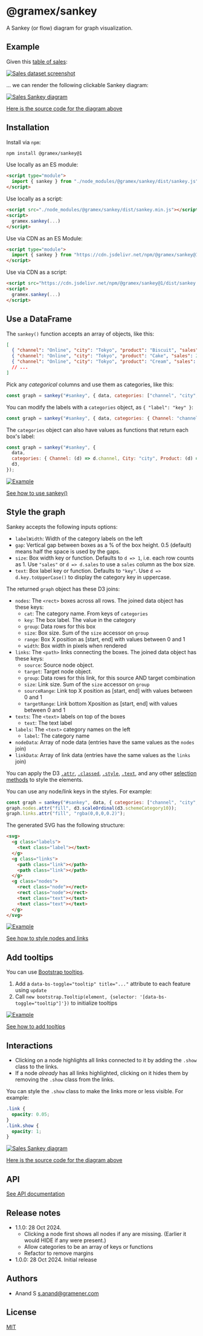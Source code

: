 # @gramex/sankey

A Sankey (or flow) diagram for graph visualization.

## Example

Given this [table of sales](docs/sales.json ":ignore"):

[![Sales dataset screenshot](https://raw.githubusercontent.com/gramener/gramex-sankey/main/docs/sales-data.webp)](docs/sales.json ":ignore")

... we can render the following clickable Sankey diagram:

[![Sales Sankey diagram](https://raw.githubusercontent.com/gramener/gramex-sankey/main/docs/sales.webp)](docs/sales.html ":include height=320px")

[Here is the source code for the diagram above](docs/sales.html ":include :type=code")

## Installation

Install via `npm`:

```bash
npm install @gramex/sankey@1
```

Use locally as an ES module:

```html
<script type="module">
  import { sankey } from "./node_modules/@gramex/sankey/dist/sankey.js";
</script>
```

Use locally as a script:

```html
<script src="./node_modules/@gramex/sankey/dist/sankey.min.js"></script>
<script>
  gramex.sankey(...)
</script>
```

Use via CDN as an ES Module:

```html
<script type="module">
  import { sankey } from "https://cdn.jsdelivr.net/npm/@gramex/sankey@1";
</script>
```

Use via CDN as a script:

```html
<script src="https://cdn.jsdelivr.net/npm/@gramex/sankey@1/dist/sankey.min.js"></script>
<script>
  gramex.sankey(...)
</script>
```

## Use a DataFrame

The `sankey()` function accepts an array of objects, like this:

```json
[
  { "channel": "Online", "city": "Tokyo", "product": "Biscuit", "sales": 866.1, "prev": 1186.4 },
  { "channel": "Online", "city": "Tokyo", "product": "Cake", "sales": 26.4, "prev": 34.8 },
  { "channel": "Online", "city": "Tokyo", "product": "Cream", "sales": 38.3, "prev": 54.0 }
  // ...
]
```

Pick any _categorical_ columns and use them as categories, like this:

```js
const graph = sankey("#sankey", { data, categories: ["channel", "city", "product"], d3 });
```

You can modify the labels with a `categories` object, as `{ "label": "key" }`:

```js
const graph = sankey("#sankey", { data, categories: { Channel: "channel", City: "city", Product: "product" }, d3 });
```

The `categories` object can also have values as functions that return each box's label:

```js
const graph = sankey("#sankey", {
  data,
  categories: { Channel: (d) => d.channel, City: "city", Product: (d) => `${d.product} (${d.subProduct})` },
  d3,
});
```

[![Example](https://raw.githubusercontent.com/gramener/gramex-sankey/main/docs/simple.png)](docs/simple.html ":include height=320px")

[See how to use sankey()](docs/simple.html ":include :type=code")

## Style the graph

Sankey accepts the following inputs options:

- `labelWidth`: Width of the category labels on the left
- `gap`: Vertical gap between boxes as a % of the box height. 0.5 (default) means half the space is used by the gaps.
- `size`: Box width key or function. Defaults to `d => 1`, i.e. each row counts as 1. Use `"sales"` or `d => d.sales` to use a `sales` column as the box size.
- `text`: Box label key or function. Defaults to `"key"`. Use `d => d.key.toUpperCase()` to display the category key in uppercase.

The returned `graph` object has these D3 joins:

- `nodes`: The `<rect>` boxes across all rows. The joined data object has these keys:
  - `cat`: The category name. From keys of `categories`
  - `key`: The box label. The value in the category
  - `group`: Data rows for this box
  - `size`: Box size. Sum of the `size` accessor on `group`
  - `range`: Box X position as [start, end] with values between 0 and 1
  - `width`: Box width in pixels when rendered
- `links`: The `<path>` links connecting the boxes. The joined data object has these keys:
  - `source`: Source node object.
  - `target`: Target node object.
  - `group`: Data rows for this link, for this source AND target combination
  - `size`: Link size. Sum of the `size` accessor on `group`
  - `sourceRange`: Link top X position as [start, end] with values between 0 and 1
  - `targetRange`: Link bottom Xposition as [start, end] with values between 0 and 1
- `texts`: The `<text>` labels on top of the boxes
  - `text`: The text label
- `labels`: The `<text>` category names on the left
  - `label`: The category name
- `nodeData`: Array of node data (entries have the same values as the `nodes` join)
- `linkData`: Array of link data (entries have the same values as the `links` join)

You can apply the D3 [`.attr`](https://github.com/d3/d3-selection#selection_attr),
[`.classed`](https://github.com/d3/d3-selection#selection_classed),
[`.style`](https://github.com/d3/d3-selection#selection_style),
[`.text`](https://github.com/d3/d3-selection#selection_text),
and any other [selection methods](https://github.com/d3/d3-selection) to style the elements.

You can use any node/link keys in the styles. For example:

```js
const graph = sankey("#sankey", data, { categories: ["channel", "city", "product"] });
graph.nodes.attr("fill", d3.scaleOrdinal(d3.schemeCategory10));
graph.links.attr("fill", "rgba(0,0,0,0.2)");
```

The generated SVG has the following structure:

```html
<svg>
  <g class="labels">
    <text class="label"></text>
  </g>
  <g class="links">
    <path class="link"></path>
    <path class="link"></path>
  </g>
  <g class="nodes">
    <rect class="node"></rect>
    <rect class="node"></rect>
    <text class="text"></text>
    <text class="text"></text>
  </g>
</svg>
```

[![Example](https://raw.githubusercontent.com/gramener/gramex-sankey/main/docs/style.png)](docs/style.html ":include height=320px")

[See how to style nodes and links](docs/style.html ":include :type=code")

## Add tooltips

You can use [Bootstrap tooltips](https://getbootstrap.com/docs/5.3/components/tooltips/).

1. Add a `data-bs-toggle="tooltip" title="..."` attribute to each feature using `update`
2. Call `new bootstrap.Tooltip(element, {selector: '[data-bs-toggle="tooltip"]'})` to initialize tooltips

[![Example](https://raw.githubusercontent.com/gramener/gramex-sankey/main/docs/tooltip.png)](docs/tooltip.html ":include height=320px")

[See how to add tooltips](docs/tooltip.html ":include :type=code")

## Interactions

- Clicking on a node highlights all links connected to it by adding the `.show` class to the links.
- If a node _already_ has all links highlighted, clicking on it hides them by removing the `.show` class from the links.

You can style the `.show` class to make the links more or less visible. For example:

```css
.link {
  opacity: 0.05;
}
.link.show {
  opacity: 1;
}
```

[![Sales Sankey diagram](https://raw.githubusercontent.com/gramener/gramex-sankey/main/docs/sales.webp)](docs/sales.html ":include height=320px")

[Here is the source code for the diagram above](docs/sales.html ":include :type=code")

## API

[See API documentation](docs/api.md ":include :type=markdown")

## Release notes

- 1.1.0: 28 Oct 2024.
  - Clicking a node first shows all nodes if any are missing. (Earlier it would HIDE if any were present.)
  - Allow categories to be an array of keys or functions
  - Refactor to remove margins
- 1.0.0: 28 Oct 2024. Initial release

## Authors

- Anand S <s.anand@gramener.com>

## License

[MIT](https://spdx.org/licenses/MIT.html)
